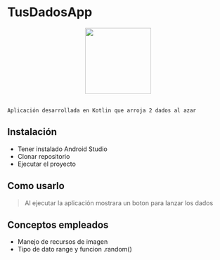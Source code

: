 # TusDadosApp
<div align="center">
    <img src="https://user-images.githubusercontent.com/32887258/157932915-1fa9e9c2-818c-412f-8e7e-a65077b7928b.png" width="150" height="150"/>
</div>
<br>

    Aplicación desarrollada en Kotlin que arroja 2 dados al azar

## Instalación
- Tener instalado Android Studio
- Clonar repositorio
- Ejecutar el proyecto

## Como usarlo
> Al ejecutar la aplicación mostrara un boton para lanzar los dados

## Conceptos empleados 
- Manejo de recursos de imagen
- Tipo de dato range y funcion .random()
